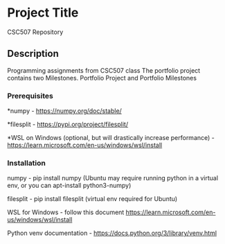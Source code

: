 # Project Title

CSC507 Repository

## Description

Programming assignments from CSC507 class
The portfolio project contains two Milestones. Portfolio Project and Portfolio Milestones

### Prerequisites 

*numpy - https://numpy.org/doc/stable/

*filesplit - https://pypi.org/project/filesplit/

*WSL on Windows (optional, but will drastically increase performance) - https://learn.microsoft.com/en-us/windows/wsl/install

### Installation

numpy - pip install numpy (Ubuntu may require running python in a virtual env, or you can apt-install python3-numpy)

filesplit - pip install filesplit (virtual env required for Ubuntu)

WSL for Windows - follow this document https://learn.microsoft.com/en-us/windows/wsl/install

Python venv documentation - https://docs.python.org/3/library/venv.html
